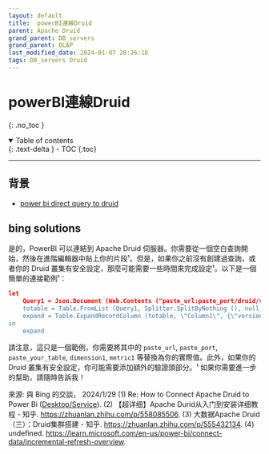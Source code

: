 ```yaml
---
layout: default
title:  powerBI連線Druid 
parent: Apache Druid
grand_parent: DB_servers
grand_parent: OLAP
last_modified_date: 2024-01-07 20:26:18
tags: DB_servers Druid
---
```


# powerBI連線Druid
{: .no_toc }

<details open markdown="block">
  <summary>
    Table of contents
  </summary>
  {: .text-delta }
- TOC
{:toc}
</details>

---

## 背景

- [power bi direct query to druid](https://community.fabric.microsoft.com/t5/Desktop/power-bi-direct-query-to-druid/td-p/1942391)

## bing solutions

是的，PowerBI 可以連結到 Apache Druid 伺服器。你需要從一個空白查詢開始，然後在進階編輯器中貼上你的片段¹。但是，如果你之前沒有創建過查詢，或者你的 Druid 叢集有安全設定，那麼可能需要一些時間來完成設定¹。以下是一個簡單的連接範例¹：

```json
let  
    Query1 = Json.Document (Web.Contents ("paste_url:paste_port/druid/v2/?pretty", [Headers= [#\"Content-Type\"=\"application/json\"], Content=Text.ToBinary ( \" { \"\"queryType\"\": \"\"groupBy\"\", \"\"dataSource\"\": \"\"paste_your_table\"\", \"\"dimensions\"\": [\"\"dimension1\"\"] , \"\"granularity\"\": \"\"all\"\", \"\"aggregations\"\": [  {  \"\"name\"\": \"\"metric1\"\",  \"\"type\"\": \"\"longSum\"\",  \"\"fieldName\"\": \"\"metric1\"\"  }  ], \"\"intervals\"\": [ \"\"2020-07-27T00:00:00.000/2020-08-03T00:00:00.000\"\" ] }   \" ) ] )),  
    totable = Table.FromList (Query1, Splitter.SplitByNothing (), null, null, ExtraValues.Error),  
    expand = Table.ExpandRecordColumn (totable, \"Column1\", {\"version\", \"timestamp\", \"event\"}, {\"Column1.version\", \"Column1.timestamp\", \"Column1.event\"}) 
in  
    expand
```

請注意，這只是一個範例，你需要將其中的 `paste_url`, `paste_port`, `paste_your_table`, `dimension1`, `metric1` 等替換為你的實際值。此外，如果你的 Druid 叢集有安全設定，你可能需要添加額外的驗證頭部分。¹ 如果你需要進一步的幫助，請隨時告訴我！

來源: 與 Bing 的交談， 2024/1/29
(1) Re: How to Connect Apache Druid to Power Bi ([Desktop/Service](https://community.fabric.microsoft.com/t5/Power-Query/How-to-Connect-Apache-Druid-to-Power-Bi-Desktop-Service/m-p/3079473)).
(2) 【超详细】Apache Durid从入门到安装详细教程 - 知乎. https://zhuanlan.zhihu.com/p/558085506.
(3) 大数据Apache Druid（三）：Druid集群搭建 - 知乎. https://zhuanlan.zhihu.com/p/555432134.
(4) undefined. https://learn.microsoft.com/en-us/power-bi/connect-data/incremental-refresh-overview.
